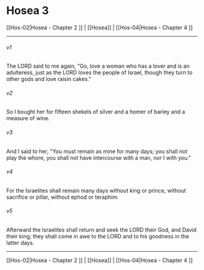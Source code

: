 # Hosea 3

[[Hos-02|Hosea - Chapter 2 ]] | [[Hosea]] | [[Hos-04|Hosea - Chapter 4 ]]
***

###### v1
The LORD said to me again, "Go, love a woman who has a lover and is an adulteress, just as the LORD loves the people of Israel, though they turn to other gods and love raisin cakes."
###### v2
So I bought her for fifteen shekels of silver and a homer of barley and a measure of wine.
###### v3
And I said to her, "You must remain as mine for many days; you shall not play the whore, you shall not have intercourse with a man, nor I with you."
###### v4
For the Israelites shall remain many days without king or prince, without sacrifice or pillar, without ephod or teraphim.
###### v5
Afterward the Israelites shall return and seek the LORD their God, and David their king; they shall come in awe to the LORD and to his goodness in the latter days.

***

[[Hos-02|Hosea - Chapter 2 ]] | [[Hosea]] | [[Hos-04|Hosea - Chapter 4 ]]
